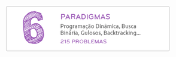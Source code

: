 ![Maratona de Programação](https://github.com/brunoalvesmo/bootcamp-maratona-de-programacao/blob/main/assets/images/paradigmas.png)


 